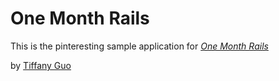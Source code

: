 # One Month Rails

This is the pinteresting sample application for
[*One Month Rails*](http://onemonthrails.com)

by [Tiffany Guo](mattangriffel.com)